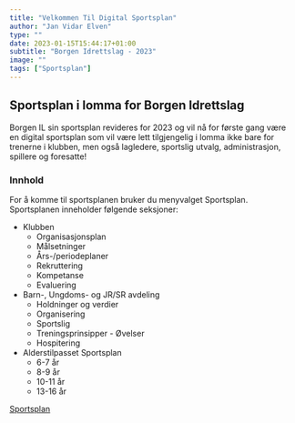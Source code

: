 ```yaml
---
title: "Velkommen Til Digital Sportsplan"
author: "Jan Vidar Elven"
type: ""
date: 2023-01-15T15:44:17+01:00
subtitle: "Borgen Idrettslag - 2023"
image: ""
tags: ["Sportsplan"]
---
```

## Sportsplan i lomma for Borgen Idrettslag

Borgen IL sin sportsplan revideres for 2023 og vil nå for første gang være en digital sportsplan som vil være lett tilgjengelig i lomma ikke bare for trenerne i klubben, men også lagledere, sportslig utvalg, administrasjon, spillere og foresatte!

### Innhold

For å komme til sportsplanen bruker du menyvalget Sportsplan. Sportsplanen inneholder følgende seksjoner:

- Klubben
  - Organisasjonsplan
  - Målsetninger
  - Års-/periodeplaner
  - Rekruttering
  - Kompetanse
  - Evaluering
- Barn-, Ungdoms- og JR/SR avdeling
  - Holdninger og verdier
  - Organisering
  - Sportslig
  - Treningsprinsipper - Øvelser
  - Hospitering
- Alderstilpasset Sportsplan
  - 6-7 år
  - 8-9 år
  - 10-11 år
  - 13-16 år

[Sportsplan](/page/sportsplan/)
